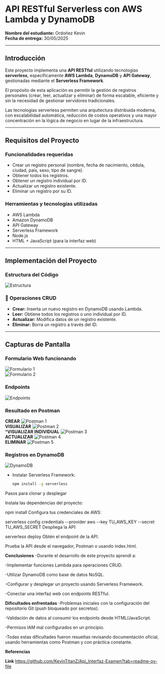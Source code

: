 # API RESTful Serverless con AWS Lambda y DynamoDB

**Nombre del estudiante:** Ordoñez Kevin  
**Fecha de entrega:** 30/05/2025

---

##  Introducción

Este proyecto implementa una **API RESTful** utilizando tecnologías **serverless**, específicamente **AWS Lambda**, **DynamoDB** y **API Gateway**, gestionadas mediante el **Serverless Framework**.

El propósito de esta aplicación es permitir la gestión de registros personales (crear, leer, actualizar y eliminar) de forma escalable, eficiente y sin la necesidad de gestionar servidores tradicionales.

Las tecnologías serverless permiten una arquitectura distribuida moderna, con escalabilidad automática, reducción de costos operativos y una mayor concentración en la lógica de negocio en lugar de la infraestructura.

---

## Requisitos del Proyecto

### Funcionalidades requeridas

- Crear un registro personal (nombre, fecha de nacimiento, cédula, ciudad, país, sexo, tipo de sangre).
- Obtener todos los registros.
- Obtener un registro individual por ID.
- Actualizar un registro existente.
- Eliminar un registro por su ID.

### Herramientas y tecnologías utilizadas

- AWS Lambda  
- Amazon DynamoDB  
- API Gateway  
- Serverless Framework  
- Node.js  
- HTML + JavaScript (para la interfaz web)

---

## Implementación del Proyecto

### Estructura del Código


![Estructura](https://imgur.com/h8Wg5ZC.png)



### 🔄 Operaciones CRUD

- **Crear:** Inserta un nuevo registro en DynamoDB usando Lambda.
- **Leer:** Obtiene todos los registros o uno individual por ID.
- **Actualizar:** Modifica datos de un registro existente.
- **Eliminar:** Borra un registro a través del ID.

---
## Capturas de Pantalla

### Formulario Web funcionando
![Formulario 1](https://i.imgur.com/2eRf7vg.png)  
![Formulario 2](https://i.imgur.com/TsPvQzy.png)

### Endpoints
![Endpoints](https://i.imgur.com/6Y22a6r.png)

### Resultado en Postman 
**CREAR**
![Postman 1](https://i.imgur.com/XvoSVkW.png)  
**VISUALIZAR**
![Postman 2](https://i.imgur.com/EzeB7Sx.png)  
***VISUALIZAR INDIVIDUAL**
![Postman 3](https://i.imgur.com/hfTCZmX.png)  
**ACTUALIZAR**
![Postman 4](https://i.imgur.com/5ho8fyh.png)  
**ELIMINAR**
![Postman 5](https://i.imgur.com/GPwyQ50.png)

### Registros en DynamoDB
![DynamoDB](https://i.imgur.com/lzOzl1r.png)

- Instalar Serverless Framework:
  ```bash
  npm install -g serverless


Pasos para clonar y desplegar



Instala las dependencias del proyecto:

npm install
Configura tus credenciales de AWS:

serverless config credentials --provider aws --key TU_AWS_KEY --secret TU_AWS_SECRET
Despliega la API:

serverless deploy
Obtén el endpoint de la API.

Prueba la API desde el navegador, Postman o usando index.html.

**Conclusiones**
-Durante el desarrollo de este proyecto aprendí a:

-Implementar funciones Lambda para operaciones CRUD.

-Utilizar DynamoDB como base de datos NoSQL.

-Configurar y desplegar un proyecto usando Serverless Framework.

-Conectar una interfaz web con endpoints RESTful.

**Dificultades enfrentadas**
-Problemas iniciales con la configuración del repositorio Git (push bloqueado por secretos).

-Validación de datos al consumir los endpoints desde HTML/JavaScript.

-Permisos IAM mal configurados en un principio.

-Todas estas dificultades fueron resueltas revisando documentación oficial, usando herramientas como Postman y con práctica constante.


 **Referencias**


**Link**
https://github.com/KevinTitanZ/Api_Interfaz-Examen?tab=readme-ov-file
